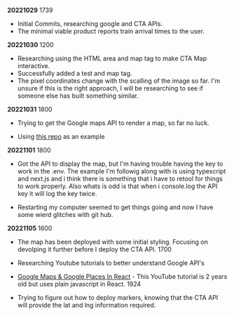 **20221029**
  1739 
  * Initial Commits, researching google and CTA APIs. 
  * The minimal viable product reports train arrival times to the user. 

**20221030**
  1200 
  * Researching using the HTML area and map tag to make CTA Map interactive. 
  * Successfully added a test and map tag. 
  * The pixel coordinates change with the scalling of the image so far. I'm unsure if this is the right approach, I will be researching to see if someone else has built something similar. 


**20221031**
  1800
  * Trying to get the Google maps API to render a map, so far no luck. 

  * Using [this repo](https://github.com/leighhalliday/google-maps-react-crash-course) as an example 

**20221101**
  1800 
  * Got the API to display the map, but I'm having trouble having the key to work in the .env. The example I'm followig along with is using typescript and next.js and i think there is something that i have to retool for things to work properly. Also whats is odd is that when i console.log the API key it will log the key twice.
 
  * Restarting my computer seemed to get things going and now I have some wierd glitches with git hub.

**20221105**
  1600 

  * The map has been deployed with some initial styling. Focusing on devolping it further before I deploy the CTA API. 
  1700 
  
  * Researching Youtube tutorials to better understand Google API's
  * [Google Maps & Google Places In React](https://www.youtube.com/watch?v=WZcxJGmLbSo) - This YouTube tutorial is 2 years old but uses plain javascript in React. 
  1924 
  * Trying to figure out how to deploy markers, knowing that the CTA API will provide the lat and lng information required. 

